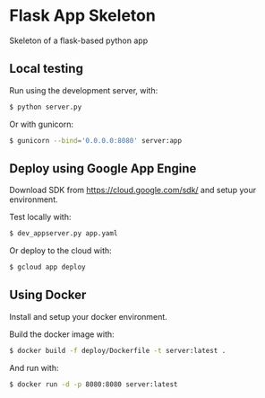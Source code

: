 # Flask App Skeleton

Skeleton of a flask-based python app

## Local testing
Run using the development server, with:
```sh
$ python server.py
```
Or with gunicorn:
```sh
$ gunicorn --bind='0.0.0.0:8080' server:app
```

## Deploy using Google App Engine
Download SDK from https://cloud.google.com/sdk/ and setup your environment.

Test locally with:
```sh
$ dev_appserver.py app.yaml
```

Or deploy to the cloud with:
```sh
$ gcloud app deploy
```

## Using Docker
Install and setup your docker environment.

Build the docker image with:
```sh
$ docker build -f deploy/Dockerfile -t server:latest .
```

And run with:
```sh
$ docker run -d -p 8080:8080 server:latest
```


